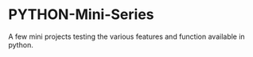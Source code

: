# PYTHON-Mini-Series
A few mini projects testing the various features and function available in python.
